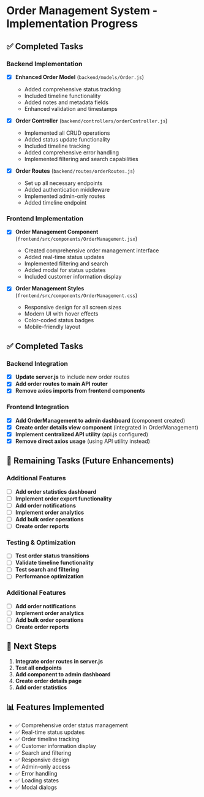 # Order Management System - Implementation Progress

## ✅ Completed Tasks

### Backend Implementation
- [x] **Enhanced Order Model** (`backend/models/Order.js`)
  - Added comprehensive status tracking
  - Included timeline functionality
  - Added notes and metadata fields
  - Enhanced validation and timestamps

- [x] **Order Controller** (`backend/controllers/orderController.js`)
  - Implemented all CRUD operations
  - Added status update functionality
  - Included timeline tracking
  - Added comprehensive error handling
  - Implemented filtering and search capabilities

- [x] **Order Routes** (`backend/routes/orderRoutes.js`)
  - Set up all necessary endpoints
  - Added authentication middleware
  - Implemented admin-only routes
  - Added timeline endpoint

### Frontend Implementation
- [x] **Order Management Component** (`frontend/src/components/OrderManagement.jsx`)
  - Created comprehensive order management interface
  - Added real-time status updates
  - Implemented filtering and search
  - Added modal for status updates
  - Included customer information display

- [x] **Order Management Styles** (`frontend/src/components/OrderManagement.css`)
  - Responsive design for all screen sizes
  - Modern UI with hover effects
  - Color-coded status badges
  - Mobile-friendly layout

## ✅ Completed Tasks

### Backend Integration
- [x] **Update server.js** to include new order routes
- [x] **Add order routes to main API router**
- [x] **Remove axios imports from frontend components**

### Frontend Integration
- [x] **Add OrderManagement to admin dashboard** (component created)
- [x] **Create order details view component** (integrated in OrderManagement)
- [x] **Implement centralized API utility** (api.js configured)
- [x] **Remove direct axios usage** (using API utility instead)

## 🔄 Remaining Tasks (Future Enhancements)

### Additional Features
- [ ] **Add order statistics dashboard**
- [ ] **Implement order export functionality**
- [ ] **Add order notifications**
- [ ] **Implement order analytics**
- [ ] **Add bulk order operations**
- [ ] **Create order reports**

### Testing & Optimization
- [ ] **Test order status transitions**
- [ ] **Validate timeline functionality**
- [ ] **Test search and filtering**
- [ ] **Performance optimization**

### Additional Features
- [ ] **Add order notifications**
- [ ] **Implement order analytics**
- [ ] **Add bulk order operations**
- [ ] **Create order reports**

## 🚀 Next Steps

1. **Integrate order routes in server.js**
2. **Test all endpoints**
3. **Add component to admin dashboard**
4. **Create order details page**
5. **Add order statistics**

## 📊 Features Implemented

- ✅ Comprehensive order status management
- ✅ Real-time status updates
- ✅ Order timeline tracking
- ✅ Customer information display
- ✅ Search and filtering
- ✅ Responsive design
- ✅ Admin-only access
- ✅ Error handling
- ✅ Loading states
- ✅ Modal dialogs
